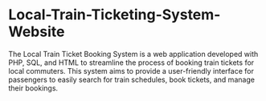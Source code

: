 # Local-Train-Ticketing-System-Website
The Local Train Ticket Booking System is a web application developed with PHP, SQL, and HTML to streamline the process of booking train tickets for local commuters. This system aims to provide a user-friendly interface for passengers to easily search for train schedules, book tickets, and manage their bookings.
